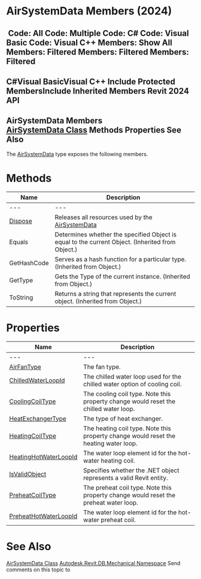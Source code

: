 # AirSystemData Members (2024)

﻿
 Code: All Code: Multiple Code: C# Code: Visual Basic Code: Visual C++  Members: Show All Members: Filtered Members: Filtered Members: Filtered   
---  
C#Visual BasicVisual C++
Include Protected MembersInclude Inherited Members
Revit 2024 API  
---  
AirSystemData Members  
[AirSystemData Class](4a7c39a1-cd35-4828-97b7-f70cbd3fdab8.md "AirSystemData Class") Methods Properties See Also  
---  
The [AirSystemData](4a7c39a1-cd35-4828-97b7-f70cbd3fdab8.md "AirSystemData Class") type exposes the following members.
# Methods
| Name | Description |
| --- | --- |
| --- | --- | --- |
| [Dispose](8181a1f7-4dc8-91a8-6290-afea467bdce3.md "Dispose Method") | Releases all resources used by the [AirSystemData](4a7c39a1-cd35-4828-97b7-f70cbd3fdab8.md "AirSystemData Class") |
| Equals | Determines whether the specified Object is equal to the current Object. (Inherited from Object.) |
| GetHashCode | Serves as a hash function for a particular type.  (Inherited from Object.) |
| GetType | Gets the Type of the current instance. (Inherited from Object.) |
| ToString | Returns a string that represents the current object. (Inherited from Object.) |

# Properties
| Name | Description |
| --- | --- |
| --- | --- | --- |
| [AirFanType](1fef24a6-6891-d294-fdea-f2a38a6890e6.md "AirFanType Property") | The fan type. |
| [ChilledWaterLoopId](d26b6b0b-a01e-5da8-f462-0617cfd7ee28.md "ChilledWaterLoopId Property") | The chilled water loop used for the chilled water option of cooling coil. |
| [CoolingCoilType](24a82961-4f54-b21a-d120-46b7d1d3095e.md "CoolingCoilType Property") | The cooling coil type. Note this property change would reset the chilled water loop. |
| [HeatExchangerType](874babfb-844a-72de-95cb-102f5f69a2d2.md "HeatExchangerType Property") | The type of heat exchanger. |
| [HeatingCoilType](88cb5514-1aa3-4501-40fe-412e7db40848.md "HeatingCoilType Property") | The heating coil type. Note this property change would reset the heating water loop. |
| [HeatingHotWaterLoopId](5271439e-4ff2-11ba-d5b8-9ec0e0621963.md "HeatingHotWaterLoopId Property") | The water loop element id for the hot-water heating coil. |
| [IsValidObject](0dbea7ba-2e36-06f6-bdf6-27da88b8b2dd.md "IsValidObject Property") | Specifies whether the .NET object represents a valid Revit entity. |
| [PreheatCoilType](1b1127c1-56aa-6338-c532-40904b878fd6.md "PreheatCoilType Property") | The preheat coil type. Note this property change would reset the preheat water loop. |
| [PreheatHotWaterLoopId](402223f4-7f05-ce66-bed6-94821f07b7e5.md "PreheatHotWaterLoopId Property") | The water loop element id for the hot-water preheat coil. |

# See Also
[AirSystemData Class](4a7c39a1-cd35-4828-97b7-f70cbd3fdab8.md "AirSystemData Class")
[Autodesk.Revit.DB.Mechanical Namespace](0eafd899-5912-56fd-94b1-d286156e26fc.md "Autodesk.Revit.DB.Mechanical Namespace")
Send comments on this topic to 